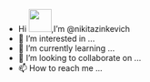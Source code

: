 - Hi <img src = "https://github.com/TheDudeThatCode/TheDudeThatCode/blob/master/Assets/Hi.gif" width="40" height="40" />,I’m @nikitazinkevich 
- 👀 I’m interested in ...
- 🌱 I’m currently learning ...
- 💞️ I’m looking to collaborate on ...
- 📫 How to reach me ...

<!---
nikitazinkevich/nikitazinkevich is a ✨ special ✨ repository because its `README.md` (this file) appears on your GitHub profile.
You can click the Preview link to take a look at your changes.
--->

